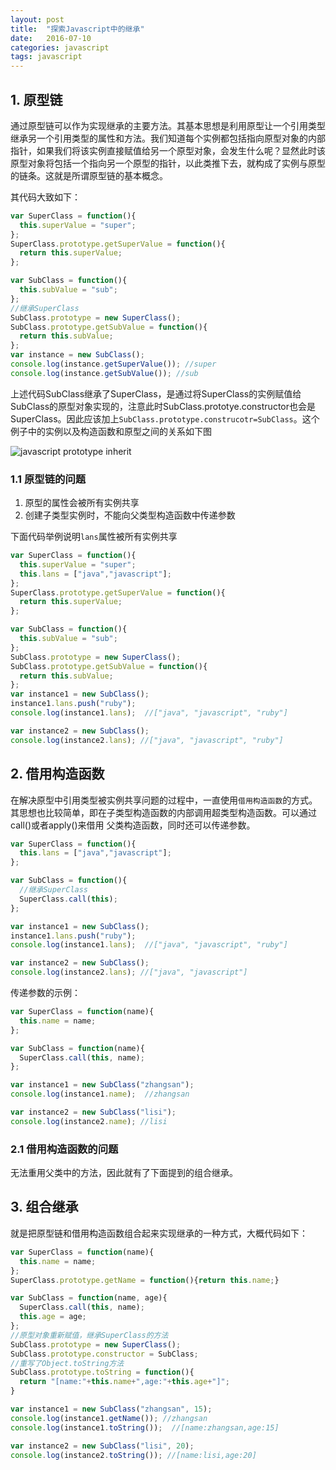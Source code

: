 ```yaml
---
layout: post
title:  "探索Javascript中的继承"
date:   2016-07-10
categories: javascript
tags: javascript
---
```


## 1. 原型链

通过原型链可以作为实现继承的主要方法。其基本思想是利用原型让一个引用类型继承另一个引用类型的属性和方法。我们知道每个实例都包括指向原型对象的内部指针，如果我们将该实例直接赋值给另一个原型对象，会发生什么呢？显然此时该原型对象将包括一个指向另一个原型的指针，以此类推下去，就构成了实例与原型的链条。这就是所谓原型链的基本概念。

<!--more-->

其代码大致如下：

```javascript
var SuperClass = function(){
  this.superValue = "super";
};
SuperClass.prototype.getSuperValue = function(){
  return this.superValue;
};

var SubClass = function(){
  this.subValue = "sub";
};
//继承SuperClass
SubClass.prototype = new SuperClass();
SubClass.prototype.getSubValue = function(){
  return this.subValue;
};
var instance = new SubClass();
console.log(instance.getSuperValue()); //super
console.log(instance.getSubValue()); //sub
```

上述代码SubClass继承了SuperClass，是通过将SuperClass的实例赋值给SubClass的原型对象实现的，注意此时SubClass.prototye.constructor也会是SuperClass。因此应该加上`SubClass.prototype.construcotr=SubClass`。这个例子中的实例以及构造函数和原型之间的关系如下图

![javascript prototype inherit](/images/js-prototype-extend.png)

### 1.1 原型链的问题

1. 原型的属性会被所有实例共享
2. 创建子类型实例时，不能向父类型构造函数中传递参数

下面代码举例说明`lans`属性被所有实例共享

```javascript
var SuperClass = function(){
  this.superValue = "super";
  this.lans = ["java","javascript"];
};
SuperClass.prototype.getSuperValue = function(){
  return this.superValue;
};

var SubClass = function(){
  this.subValue = "sub";
};
SubClass.prototype = new SuperClass();
SubClass.prototype.getSubValue = function(){
  return this.subValue;
};
var instance1 = new SubClass();
instance1.lans.push("ruby");
console.log(instance1.lans);  //["java", "javascript", "ruby"]

var instance2 = new SubClass();
console.log(instance2.lans); //["java", "javascript", "ruby"]
```

## 2. 借用构造函数

在解决原型中引用类型被实例共享问题的过程中，一直使用`借用构造函数`的方式。其思想也比较简单，即在子类型构造函数的内部调用超类型构造函数。可以通过call()或者apply()来借用
父类构造函数，同时还可以传递参数。

```javascript
var SuperClass = function(){
  this.lans = ["java","javascript"];
};

var SubClass = function(){
  //继承SuperClass
  SuperClass.call(this);
};

var instance1 = new SubClass();
instance1.lans.push("ruby");
console.log(instance1.lans);  //["java", "javascript", "ruby"]

var instance2 = new SubClass();
console.log(instance2.lans); //["java", "javascript"]
```

传递参数的示例：

```javascript
var SuperClass = function(name){
  this.name = name;
};

var SubClass = function(name){
  SuperClass.call(this, name);
};

var instance1 = new SubClass("zhangsan");
console.log(instance1.name);  //zhangsan

var instance2 = new SubClass("lisi");
console.log(instance2.name); //lisi
```

### 2.1 借用构造函数的问题

无法重用父类中的方法，因此就有了下面提到的组合继承。

## 3. 组合继承

就是把原型链和借用构造函数组合起来实现继承的一种方式，大概代码如下：

```javascript
var SuperClass = function(name){
  this.name = name;
};
SuperClass.prototype.getName = function(){return this.name;}

var SubClass = function(name, age){
  SuperClass.call(this, name);
  this.age = age;
};
//原型对象重新赋值，继承SuperClass的方法
SubClass.prototype = new SuperClass();
SubClass.prototype.constructor = SubClass;
//重写了Object.toString方法
SubClass.prototype.toString = function(){
  return "[name:"+this.name+",age:"+this.age+"]";
}

var instance1 = new SubClass("zhangsan", 15);
console.log(instance1.getName()); //zhangsan
console.log(instance1.toString());  //[name:zhangsan,age:15]

var instance2 = new SubClass("lisi", 20);
console.log(instance2.toString()); //[name:lisi,age:20]
```


